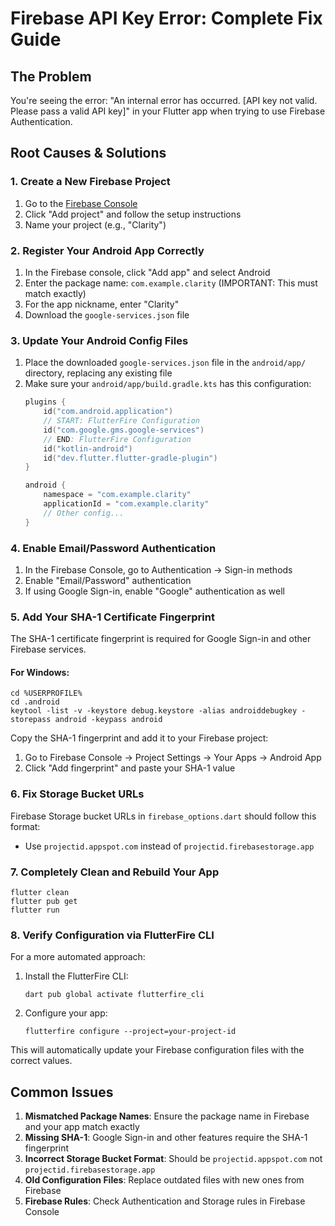 # Firebase API Key Error: Complete Fix Guide

## The Problem

You're seeing the error: "An internal error has occurred. [API key not valid. Please pass a valid API key]" in your Flutter app when trying to use Firebase Authentication.

## Root Causes & Solutions

### 1. Create a New Firebase Project

1. Go to the [Firebase Console](https://console.firebase.google.com/)
2. Click "Add project" and follow the setup instructions
3. Name your project (e.g., "Clarity")

### 2. Register Your Android App Correctly

1. In the Firebase console, click "Add app" and select Android
2. Enter the package name: `com.example.clarity` (IMPORTANT: This must match exactly)
3. For the app nickname, enter "Clarity"
4. Download the `google-services.json` file

### 3. Update Your Android Config Files

1. Place the downloaded `google-services.json` file in the `android/app/` directory, replacing any existing file
2. Make sure your `android/app/build.gradle.kts` has this configuration:
   ```kotlin
   plugins {
       id("com.android.application")
       // START: FlutterFire Configuration
       id("com.google.gms.google-services")
       // END: FlutterFire Configuration
       id("kotlin-android")
       id("dev.flutter.flutter-gradle-plugin")
   }

   android {
       namespace = "com.example.clarity"
       applicationId = "com.example.clarity"
       // Other config...
   }
   ```

### 4. Enable Email/Password Authentication

1. In the Firebase Console, go to Authentication → Sign-in methods
2. Enable "Email/Password" authentication
3. If using Google Sign-in, enable "Google" authentication as well

### 5. Add Your SHA-1 Certificate Fingerprint

The SHA-1 certificate fingerprint is required for Google Sign-in and other Firebase services.

#### For Windows:
```
cd %USERPROFILE%
cd .android
keytool -list -v -keystore debug.keystore -alias androiddebugkey -storepass android -keypass android
```

Copy the SHA-1 fingerprint and add it to your Firebase project:
1. Go to Firebase Console → Project Settings → Your Apps → Android App
2. Click "Add fingerprint" and paste your SHA-1 value

### 6. Fix Storage Bucket URLs

Firebase Storage bucket URLs in `firebase_options.dart` should follow this format:
- Use `projectid.appspot.com` instead of `projectid.firebasestorage.app`

### 7. Completely Clean and Rebuild Your App

```
flutter clean
flutter pub get
flutter run
```

### 8. Verify Configuration via FlutterFire CLI

For a more automated approach:

1. Install the FlutterFire CLI:
   ```
   dart pub global activate flutterfire_cli
   ```

2. Configure your app:
   ```
   flutterfire configure --project=your-project-id
   ```

This will automatically update your Firebase configuration files with the correct values.

## Common Issues

1. **Mismatched Package Names**: Ensure the package name in Firebase and your app match exactly
2. **Missing SHA-1**: Google Sign-in and other features require the SHA-1 fingerprint
3. **Incorrect Storage Bucket Format**: Should be `projectid.appspot.com` not `projectid.firebasestorage.app`
4. **Old Configuration Files**: Replace outdated files with new ones from Firebase
5. **Firebase Rules**: Check Authentication and Storage rules in Firebase Console 